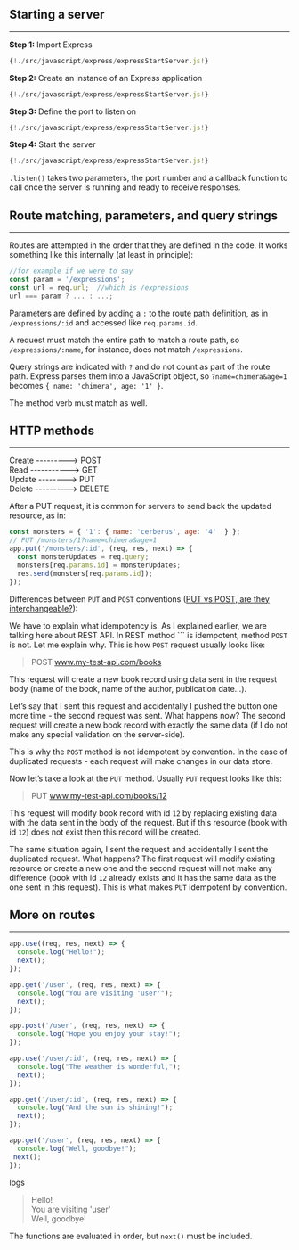 ## Starting a server
---

**Step 1:** Import Express
```javascript hl_lines='1'
{!./src/javascript/express/expressStartServer.js!}
```

**Step 2:** Create an instance of an Express application
```javascript hl_lines='3'
{!./src/javascript/express/expressStartServer.js!}
```

**Step 3:** Define the port to listen on
```javascript hl_lines='4'
{!./src/javascript/express/expressStartServer.js!}
```

**Step 4:** Start the server
```javascript hl_lines='6 7 8'
{!./src/javascript/express/expressStartServer.js!}
```

`.listen()` takes two parameters, the port number and a callback function to call once the server is running and ready to receive responses.

## Route matching, parameters, and query strings
---

Routes are attempted in the order that they are defined in the code.  It works something like this internally (at least in principle):
```javascript
//for example if we were to say
const param = '/expressions';
const url = req.url;  //which is /expressions
url === param ? ... : ...;
```

Parameters are defined by adding a `:` to the route path definition, as in `/expressions/:id` and accessed like `req.params.id`.

A request must match the entire path to match a route path, so `/expressions/:name`, for instance, does not match `/expressions`.

Query strings are indicated with `?` and do not count as part of the route path.  Express parses them into a JavaScript object, so `?name=chimera&age=1` becomes `{ name: 'chimera', age: '1' }`.

The method verb must match as well.

## HTTP methods
---

Create ---------> POST  
Read -----------> GET  
Update --------> PUT  
Delete ---------> DELETE  

After a PUT request, it is common for servers to send back the updated resource, as in:
```javascript
const monsters = { '1': { name: 'cerberus', age: '4'  } };
// PUT /monsters/1?name=chimera&age=1
app.put('/monsters/:id', (req, res, next) => {
  const monsterUpdates = req.query;
  monsters[req.params.id] = monsterUpdates;
  res.send(monsters[req.params.id]);
});
```

Differences between `PUT` and `POST` conventions ([PUT vs POST, are they interchangeable?](https://discuss.codecademy.com/t/put-vs-post-are-they-interchangeable/402597/3)):

We have to explain what idempotency is. As I explained earlier, we are talking here about REST API. In REST method ``` is idempotent, method `POST` is not. Let me explain why. This is how `POST` request usually looks like:

> POST www.my-test-api.com/books

This request will create a new book record using data sent in the request body (name of the book, name of the author, publication date…).

Let’s say that I sent this request and accidentally I pushed the button one more time - the second request was sent. What happens now? The second request will create a new book record with exactly the same data (if I do not make any special validation on the server-side).

This is why the `POST` method is not idempotent by convention. In the case of duplicated requests - each request will make changes in our data store.

Now let’s take a look at the `PUT` method. Usually `PUT` request looks like this:

> PUT www.my-test-api.com/books/12

This request will modify book record with id `12` by replacing existing data with the data sent in the body of the request. But if this resource (book with id `12`) does not exist then this record will be created.

The same situation again, I sent the request and accidentally I sent the duplicated request. What happens? The first request will modify existing resource or create a new one and the second request will not make any difference (book with id `12` already exists and it has the same data as the one sent in this request). This is what makes `PUT` idempotent by convention.

## More on routes
---

```javascript
app.use((req, res, next) => {
  console.log("Hello!");
  next();
});

app.get('/user', (req, res, next) => {
  console.log("You are visiting 'user'");
  next();
});

app.post('/user', (req, res, next) => {
  console.log("Hope you enjoy your stay!");
});

app.use('/user/:id', (req, res, next) => {
  console.log("The weather is wonderful,");
  next();
});

app.get('/user/:id', (req, res, next) => {
  console.log("And the sun is shining!");
  next();
});

app.get('/user', (req, res, next) => {
  console.log("Well, goodbye!");
 next();
});
```
logs
> Hello!  
> You are visiting 'user'  
> Well, goodbye!  

The functions are evaluated in order, but `next()` must be included.
